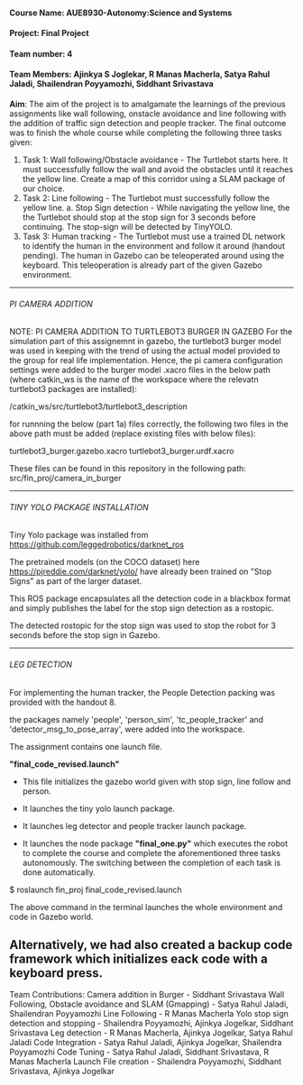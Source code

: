 #### Course Name: AUE8930-Autonomy:Science and Systems
#### Project: Final Project
#### Team number: 4
#### Team Members: Ajinkya S Joglekar, R Manas Macherla, Satya Rahul Jaladi, Shailendran Poyyamozhi, Siddhant Srivastava

**Aim**: The aim of the project is to amalgamate the learnings of the previous assignments like wall following, onstacle avoidance and line following with the addition of traffic sign detection and people tracker. The final outcome was to finish the whole course while completing the following three tasks given:
1. Task 1: Wall following/Obstacle avoidance - The Turtlebot starts here. It must successfully follow the wall and avoid the obstacles until it reaches the yellow line. Create a map of this corridor using a SLAM package of our choice.
2. Task 2: Line following - The Turtlebot must successfully follow the yellow line. 
	a. Stop Sign detection - While navigating the yellow line, the the Turtlebot should stop at the stop sign for 3 seconds before continuing. The stop-sign will be detected by TinyYOLO.
3. Task 3: Human tracking - The Turtlebot must use a trained DL network to identify the human in the environment and follow it around (handout pending). The human in Gazebo can be teleoperated around using the keyboard. This teleoperation is already part of the given Gazebo environment.

--------------------------------------------------------------------------------------
###### PI CAMERA ADDITION

NOTE: PI CAMERA ADDITION TO TURTLEBOT3 BURGER IN GAZEBO For the simulation part of this assignemnt in gazebo, the turtlebot3 burger model was used in keeping with the trend of using the actual model provided to the group for real life implementation. Hence, the pi camera configuration settings were added to the burger model .xacro files in the below path (where catkin_ws is the name of the workspace where the relevatn turtlebot3 packages are installed):

/catkin_ws/src/turtlebot3/turtlebot3_description

for runnning the below (part 1a) files correctly, the following two files in the above path must be added (replace existing files with below files):

turtlebot3_burger.gazebo.xacro turtlebot3_burger.urdf.xacro

These files can be found in this repository in the following path: src/fin_proj/camera_in_burger

--------------------------------------------------------------------------------------
###### TINY YOLO PACKAGE INSTALLATION

Tiny Yolo package was installed from https://github.com/leggedrobotics/darknet_ros

The pretrained models (on the COCO dataset) here https://pjreddie.com/darknet/yolo/ have already been trained on "Stop Signs" as part of the larger dataset.

This ROS package encapsulates all the detection code in a blackbox format and simply publishes the label for the stop sign detection as a rostopic.

The detected rostopic for the stop sign was used to stop the robot for 3 seconds before the stop sign in Gazebo.

--------------------------------------------------------------------------------------

###### LEG DETECTION

For implementing the human tracker, the People Detection packing was provided with the handout 8.

the packages namely 'people', 'person_sim', 'tc_people_tracker' and 'detector_msg_to_pose_array', were added into the workspace.


The assignment contains one launch file.

**"final_code_revised.launch"**

- This file initializes the gazebo world given with stop sign, line follow and person.

- It launches the tiny yolo launch package.

- It launches leg detector and people tracker launch package.

- It launches the node package **"final_one.py"** which executes the robot to complete the course and complete the aforementioned three tasks autonomously. The switching between the completion of each task is done automatically.

$ roslaunch fin_proj final_code_revised.launch

The above command in the terminal launches the whole environment and code in Gazebo world.

Alternatively, we had also created a backup code framework which initializes eack code with a keyboard press.
--------------------------------------------------------------------------------------

Team Contributions:
Camera addition in Burger - Siddhant Srivastava
Wall Following, Obstacle avoidance and SLAM (Gmapping) - Satya Rahul Jaladi, Shailendran Poyyamozhi
Line Following - R Manas Macherla
Yolo stop sign detection and stopping - Shailendra Poyyamozhi, Ajinkya Jogelkar, Siddhant Srivastava
Leg detection - R Manas Macherla, Ajinkya Jogelkar, Satya Rahul Jaladi
Code Integration - Satya Rahul Jaladi, Ajinkya Jogelkar, Shailendra Poyyamozhi
Code Tuning - Satya Rahul Jaladi, Siddhant Srivastava, R Manas Macherla
Launch File creation - Shailendra Poyyamozhi, Siddhant Srivastava, Ajinkya Jogelkar
